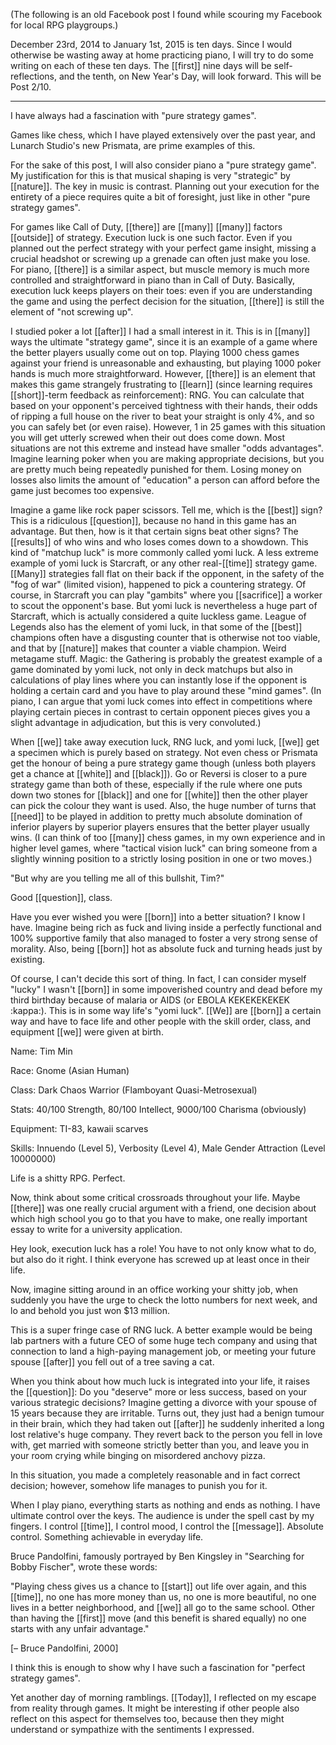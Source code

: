 (The following is an old Facebook post I found while scouring my Facebook for local RPG playgroups.)

December 23rd, 2014 to January 1st, 2015 is ten days. Since I would otherwise be wasting away at home practicing piano, I will try to do some writing on each of these ten days. The [[first]] nine days will be self-reflections, and the tenth, on New Year's Day, will look forward. This will be Post 2/10.

***

I have always had a fascination with "pure strategy games".

Games like chess, which I have played extensively over the past year, and Lunarch Studio's new Prismata, are prime examples of this.

For the sake of this post, I will also consider piano a "pure strategy game". My justification for this is that musical shaping is very "strategic" by [[nature]]. The key in music is contrast. Planning out your execution for the entirety of a piece requires quite a bit of foresight, just like in other "pure strategy games".

For games like Call of Duty, [[there]] are [[many]] [[many]] factors [[outside]] of strategy. Execution luck is one such factor. Even if you planned out the perfect strategy with your perfect game insight, missing a crucial headshot or screwing up a grenade can often just make you lose. For piano, [[there]] is a similar aspect, but muscle memory is much more controlled and straightforward in piano than in Call of Duty. Basically, execution luck keeps players on their toes: even if you are understanding the game and using the perfect decision for the situation, [[there]] is still the element of "not screwing up".

I studied poker a lot [[after]] I had a small interest in it. This is in [[many]] ways the ultimate "strategy game", since it is an example of a game where the better players usually come out on top. Playing 1000 chess games against your friend is unreasonable and exhausting, but playing 1000 poker hands is much more straightforward. However, [[there]] is an element that makes this game strangely frustrating to [[learn]] (since learning requires [[short]]-term feedback as reinforcement): RNG. You can calculate that based on your opponent's perceived tightness with their hands, their odds of ripping a full house on the river to beat your straight is only 4%, and so you can safely bet (or even raise). However, 1 in 25 games with this situation you will get utterly screwed when their out does come down. Most situations are not this extreme and instead have smaller "odds advantages". Imagine learning poker when you are making appropriate decisions, but you are pretty much being repeatedly punished for them. Losing money on losses also limits the amount of "education" a person can afford before the game just becomes too expensive.

Imagine a game like rock paper scissors. Tell me, which is the [[best]] sign? This is a ridiculous [[question]], because no hand in this game has an advantage. But then, how is it that certain signs beat other signs? The [[results]] of who wins and who loses comes down to a showdown. This kind of "matchup luck" is more commonly called yomi luck. A less extreme example of yomi luck is Starcraft, or any other real-[[time]] strategy game. [[Many]] strategies fall flat on their back if the opponent, in the safety of the "fog of war" (limited vision), happened to pick a countering strategy. Of course, in Starcraft you can play "gambits" where you [[sacrifice]] a worker to scout the opponent's base. But yomi luck is nevertheless a huge part of Starcraft, which is actually considered a quite luckless game. League of Legends also has the element of yomi luck, in that some of the [[best]] champions often have a disgusting counter that is otherwise not too viable, and that by [[nature]] makes that counter a viable champion. Weird metagame stuff. Magic: the Gathering is probably the greatest example of a game dominated by yomi luck, not only in deck matchups but also in calculations of play lines where you can instantly lose if the opponent is holding a certain card and you have to play around these "mind games". (In piano, I can argue that yomi luck comes into effect in competitions where playing certain pieces in contrast to certain opponent pieces gives you a slight advantage in adjudication, but this is very convoluted.)

When [[we]] take away execution luck, RNG luck, and yomi luck, [[we]] get a specimen which is purely based on strategy. Not even chess or Prismata get the honour of being a pure strategy game though (unless both players get a chance at [[white]] and [[black]]). Go or Reversi is closer to a pure strategy game than both of these, especially if the rule where one puts down two stones for [[black]] and one for [[white]] then the other player can pick the colour they want is used. Also, the huge number of turns that [[need]] to be played in addition to pretty much absolute domination of inferior players by superior players ensures that the better player usually wins. (I can think of too [[many]] chess games, in my own experience and in higher level games, where "tactical vision luck" can bring someone from a slightly winning position to a strictly losing position in one or two moves.)

"But why are you telling me all of this bullshit, Tim?"

Good [[question]], class.

Have you ever wished you were [[born]] into a better situation? I know I have. Imagine being rich as fuck and living inside a perfectly functional and 100% supportive family that also managed to foster a very strong sense of morality. Also, being [[born]] hot as absolute fuck and turning heads just by existing.

Of course, I can't decide this sort of thing. In fact, I can consider myself "lucky" I wasn't [[born]] in some impoverished country and dead before my third birthday because of malaria or AIDS (or EBOLA KEKEKEKEKEK :kappa:). This is in some way life's "yomi luck". [[We]] are [[born]] a certain way and have to face life and other people with the skill order, class, and equipment [[we]] were given at birth.

Name: Tim Min

Race: Gnome (Asian Human)

Class: Dark Chaos Warrior (Flamboyant Quasi-Metrosexual)

Stats: 40/100 Strength, 80/100 Intellect, 9000/100 Charisma (obviously)

Equipment: TI-83, kawaii scarves

Skills: Innuendo (Level 5), Verbosity (Level 4), Male Gender Attraction (Level 10000000)

Life is a shitty RPG. Perfect.

Now, think about some critical crossroads throughout your life. Maybe [[there]] was one really crucial argument with a friend, one decision about which high school you go to that you have to make, one really important essay to write for a university application.

Hey look, execution luck has a role! You have to not only know what to do, but also do it right. I think everyone has screwed up at least once in their life.

Now, imagine sitting around in an office working your shitty job, when suddenly you have the urge to check the lotto numbers for next week, and lo and behold you just won $13 million.

This is a super fringe case of RNG luck. A better example would be being lab partners with a future CEO of some huge tech company and using that connection to land a high-paying management job, or meeting your future spouse [[after]] you fell out of a tree saving a cat.

When you think about how much luck is integrated into your life, it raises the [[question]]: Do you "deserve" more or less success, based on your various strategic decisions? Imagine getting a divorce with your spouse of 15 years because they are irritable. Turns out, they just had a benign tumour in their brain, which they had taken out [[after]] he suddenly inherited a long lost relative's huge company. They revert back to the person you fell in love with, get married with someone strictly better than you, and leave you in your room crying while binging on misordered anchovy pizza.

In this situation, you made a completely reasonable and in fact correct decision; however, somehow life manages to punish you for it.

When I play piano, everything starts as nothing and ends as nothing. I have ultimate control over the keys. The audience is under the spell cast by my fingers. I control [[time]], I control mood, I control the [[message]]. Absolute control. Something achievable in everyday life.

Bruce Pandolfini, famously portrayed by Ben Kingsley in "Searching for Bobby Fischer", wrote these words:

"Playing chess gives us a chance to [[start]] out life over again, and this [[time]], no one has more money than us, no one is more beautiful, no one lives in a better neighborhood, and [[we]] all go to the same school. Other than having the [[first]] move (and this benefit is shared equally) no one starts with any unfair advantage."

[– Bruce Pandolfini, 2000]

I think this is enough to show why I have such a fascination for "perfect strategy games".

Yet another day of morning ramblings. [[Today]], I reflected on my escape from reality through games. It might be interesting if other people also reflect on this aspect for themselves too, because then they might understand or sympathize with the sentiments I expressed.